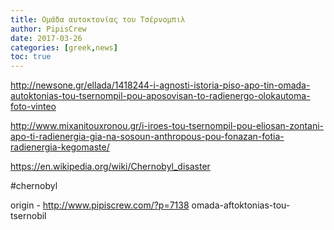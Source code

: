```yaml
---
title: Ομάδα αυτοκτονίας του Τσέρνομπιλ
author: PipisCrew
date: 2017-03-26
categories: [greek,news]
toc: true
---
```


http://newsone.gr/ellada/1418244-i-agnosti-istoria-piso-apo-tin-omada-autoktonias-tou-tsernompil-pou-aposovisan-to-radienergo-olokautoma-foto-vinteo

http://www.mixanitouxronou.gr/i-iroes-tou-tsernompil-pou-eliosan-zontani-apo-ti-radienergia-gia-na-sosoun-anthropous-pou-fonazan-fotia-radienergia-kegomaste/

https://en.wikipedia.org/wiki/Chernobyl_disaster

#chernobyl

origin - http://www.pipiscrew.com/?p=7138 omada-aftoktonias-tou-tsernobil